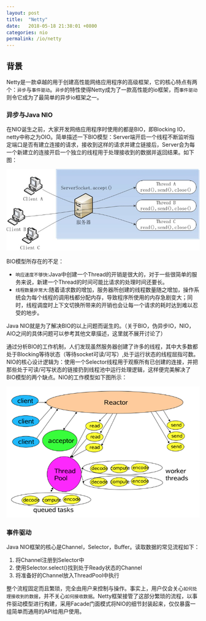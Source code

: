 ```yaml
---
layout: post
title:  "Netty"
date:   2018-05-18 21:38:01 +0800
categories: nio
permalink: /io/netty
---
```


## 背景
Netty是一款卓越的用于创建高性能网络应用程序的高级框架，它的核心特点有两个：`异步`与`事件驱动`。`异步`的特性使得Netty成为了一款高性能的io框架，而`事件驱动`则令它成为了最简单的异步io框架之一。
### 异步与Java NIO
在NIO诞生之前，大家开发网络应用程序时使用的都是BIO，即Blocking IO，netty中称之为OIO。简单描述一下BIO模型：Server端开启一个线程不断监听指定端口是否有建立连接的请求，接收到这样的请求并建立链接后，Server会为每一个新建立的连接开启一个独立的线程用于处理接收到的数据并返回结果。如下图：

![bio-model](../resources/img/bio-model.jpg)

BIO模型所存在的不足：

 * `响应速度不够快`:Java中创建一个Thread的开销是很大的，对于一些很简单的服务来说，新建一个Thread的时间可能比请求的处理时间还要长。
 * `线程数量非常大`:随着请求数的增加，服务器所创建的线程数量随之增加，操作系统会为每个线程的调用栈都分配内存，导致程序所使用的内存急剧变大；同时，线程调度时上下文切换所带来的开销也会让每一个请求的耗时达到难以忍受的地步。

Java NIO就是为了解决BIO的以上问题而诞生的。（关于BIO，伪异步IO，NIO，AIO之间的具体问题可以参考其他文章描述，这里就不展开讨论了）

通过分析BIO的工作机制，人们发现虽然服务器创建了许多的线程，其中大多数都处于Blocking等待状态（等待socket可读/可写）,处于运行状态的线程屈指可数。NIO的核心设计逻辑为：使用一个Selector线程用于观察所有已创建的连接，并把那些处于可读/可写状态的链接扔到线程池中运行处理逻辑，这样便完美解决了BIO模型的两个缺点。NIO的工作模型如下图所示：

![nio-model](../resources/img/nio-model.png)

### 事件驱动
Java NIO框架的核心是Channel，Selector，Buffer。读取数据的常见流程如下：

1. 将Channel注册到Selector中
2. 使用Selector.select()找到处于Ready状态的Channel
3. 将准备好的Channel放入ThreadPool中执行

整个流程固定而且繁琐，完全由用户来控制与操作。事实上，用户仅会关心`如何处理接收到的数据`，并不关心`如何接收数据`。Netty框架接管了这部分繁琐的流程，以事件驱动模型进行构建，采用Facade门面模式将NIO的细节封装起来，仅仅暴露一组简单而通用的API给用户使用。